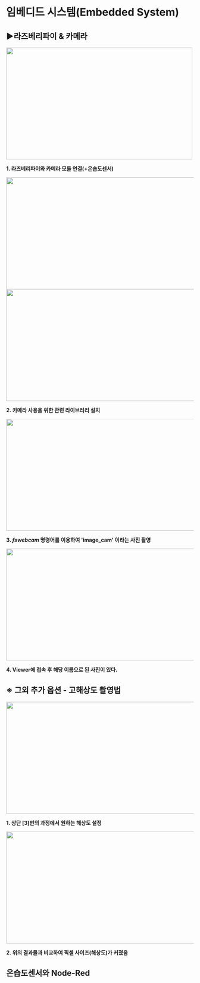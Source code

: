 # 임베디드 시스템(Embedded System)

## ▶라즈베리파이 & 카메라

<img src = "https://github.com/user-attachments/assets/ca43e67d-21d8-4207-9233-9e52a7988ae3" width="500" height="300">

**1. 라즈베리파이와 카메라 모듈 연결(+온습도센서)**

<img src = "https://github.com/user-attachments/assets/993d4ef7-0b80-4974-b008-c8f78c7cd3ba" width="550" height="300">
<img src = "https://github.com/user-attachments/assets/fa4b0cc0-05f9-48a3-840e-a7aeaf7f6b87" width="550" height="300">

**2. 카메라 사용을 위한 관련 라이브러리 설치**

<img src = "https://github.com/user-attachments/assets/9e934c83-7a5b-474b-8b8d-fcdf315dd281" width="550" height="300">

**3. ***fswebcam*** 명령어를 이용하여 'image_cam' 이라는 사진 촬영**

<img src = "https://github.com/user-attachments/assets/0e27ec1c-b253-42fd-823f-5fd18bc81657" width="550" height="300">

**4. Viewer에 접속 후 해당 이름으로 된 사진이 있다.**

## ※ 그외 추가 옵션 - 고해상도 촬영법

<img src = "https://github.com/user-attachments/assets/1b61037f-d695-4597-9d9a-3ba579b6922e" width="550" height="300">

**1. 상단 [3]번의 과정에서 원하는 해상도 설정**

<img src = "https://github.com/user-attachments/assets/e345abb2-9ae7-4c36-93f9-25dea36a2cec" width="550" height="300">

**2. 위의 결과물과 비교하여 픽셀 사이즈(해상도)가 커졌음**

## 온습도센서와 Node-Red


